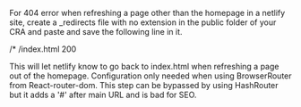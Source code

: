 For 404 error when refreshing a page other than the homepage in a netlify site,
create a _redirects file with no extension in the public folder of your CRA and
paste and save the following line in it. 

/* /index.html 200

This will let netlify know to go back to index.html when refreshing a page 
out of the homepage. Configuration only needed when using BrowserRouter from React-router-dom. This step can be bypassed by using HashRouter but it adds a '#' after main URL and is bad for SEO.
